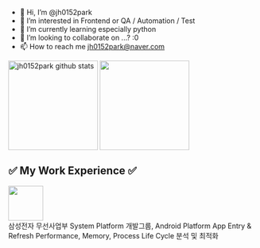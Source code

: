 - 👋 Hi, I’m @jh0152park
- 👀 I’m interested in Frontend or QA / Automation / Test
- 🌱 I’m currently learning especially python
- 💞️ I’m looking to collaborate on ...? :0
- 📫 How to reach me jh0152park@naver.com

<!---
jh0152park/jh0152park is a ✨ special ✨ repository because its `README.md` (this file) appears on your GitHub profile.
You can click the Preview link to take a look at your changes.
--->

<a href="https://github.com/jh0152park"><img align="center" style="height:180px" src="https://github-readme-stats.vercel.app/api?username=jh0152park&show_icons=true&include_all_commits=true&theme=dark&hide_border=true" alt="jh0152park github stats" /></a> <a href="https://github.com/jh0152park"><img align="center" style="height:180px" src="https://github-readme-stats.vercel.app/api/top-langs/?username=jh0152park&layout=compact&theme=dark&hide_border=true" /></a> 


<div align="left">
  <h2>✅ My Work Experience ✅</h2>
  <img height=70 src="https://img.shields.io/badge/2014.02.14 ~ 2023.05.15-fff?style=social&logo=samsung&logoColor=1428A0"/>
  <br>
  <span>삼성전자 무선사업부 System Platform 개발그룹, Android Platform App Entry & Refresh Performance, Memory, Process Life Cycle 분석 및 최적화</span>
</div>

